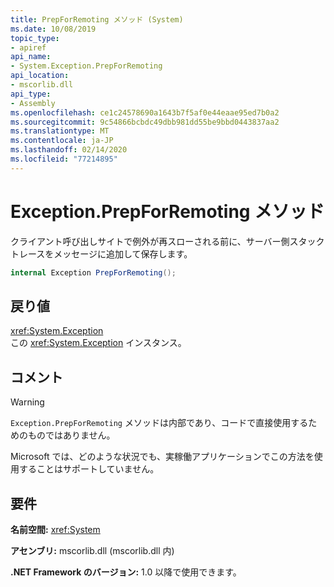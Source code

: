 ```yaml
---
title: PrepForRemoting メソッド (System)
ms.date: 10/08/2019
topic_type:
- apiref
api_name:
- System.Exception.PrepForRemoting
api_location:
- mscorlib.dll
api_type:
- Assembly
ms.openlocfilehash: ce1c24578690a1643b7f5af0e44eaae95ed7b0a2
ms.sourcegitcommit: 9c54866bcbdc49dbb981dd55be9bbd0443837aa2
ms.translationtype: MT
ms.contentlocale: ja-JP
ms.lasthandoff: 02/14/2020
ms.locfileid: "77214895"
---
```

# <a name="exceptionprepforremoting-method"></a>Exception.PrepForRemoting メソッド

クライアント呼び出しサイトで例外が再スローされる前に、サーバー側スタックトレースをメッセージに追加して保存します。

```csharp
internal Exception PrepForRemoting();
```

## <a name="returns"></a>戻り値

<xref:System.Exception>  
この <xref:System.Exception> インスタンス。

## <a name="remarks"></a>コメント

> [!WARNING]
> `Exception.PrepForRemoting` メソッドは内部であり、コードで直接使用するためのものではありません。
>
> Microsoft では、どのような状況でも、実稼働アプリケーションでこの方法を使用することはサポートしていません。

## <a name="requirements"></a>要件

**名前空間:** <xref:System>

**アセンブリ:** mscorlib.dll (mscorlib.dll 内)

**.NET Framework のバージョン:** 1.0 以降で使用できます。
